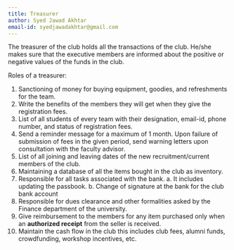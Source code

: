 ```yaml
---
title: Treasurer
author: Syed Jawad Akhtar
email-id: syedjawadakhtar@gmail.com
---
```


The treasurer of the club holds all the transactions of the club. He/she makes sure that the executive members are informed about the positive or negative values of the funds in the club.

Roles of a treasurer:

1. Sanctioning of money for buying equipment, goodies, and refreshments for the team.
2. Write the benefits of the members they will get when they give the registration fees.
3. List of all students of every team with their designation, email-id, phone number, and status of registration fees.
4. Send a reminder message for a maximum of 1 month. Upon failure of submission of fees in the given period, send warning letters upon consultation with the faculty advisor.
5. List of all joining and leaving dates of the new recruitment/current members of the club.
6. Maintaining a database of all the items bought in the club as inventory.
7. Responsible for all tasks associated with the bank.
    a. It includes updating the passbook.
    b. Change of signature at the bank for the club bank account
8. Responsible for dues clearance and other formalities asked by the Finance department of the university.
9. Give reimbursement to the members for any item purchased only when an **authorized receipt** from the seller is received.
10. Maintain the cash flow in the club this includes club fees, alumni funds, crowdfunding, workshop incentives, etc.

